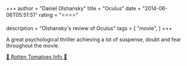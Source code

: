 +++
author = "Daniel Olshansky"
title = "Oculus"
date = "2014-06-06T05:51:51"
rating = "⭐⭐⭐⭐"

description = "Olshansky's review of Oculus"
tags = [
    "movie",
]
+++


A great psychological thriller achieving a lot of suspense, doubt and fear throughout the movie.

[🍅 Rotten Tomatoes Info 🍅](https://www.rottentomatoes.com//m/oculus)